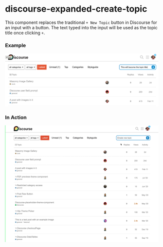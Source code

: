 # discourse-expanded-create-topic

This component replaces the traditional `+ New Topic` button in Discourse for an input with a button. The text typed into the input will be used as the topic title once clicking `+`.

### Example
![](./readme-assets/example.png)

### In Action
![](./readme-assets/example-gif.gif)